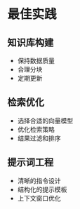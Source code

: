 # 最佳实践

## 知识库构建

- 保持数据质量
- 合理分块
- 定期更新

## 检索优化

- 选择合适的向量模型
- 优化检索策略
- 结果过滤和排序

## 提示词工程

- 清晰的指令设计
- 结构化的提示模板
- 上下文窗口优化 